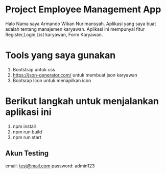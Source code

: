 # Project Employee Management App
Halo Nama saya Armando Wikan Nurimansyah. Aplikasi yang saya buat adalah tentang manajemen karyawan. Aplikasi ini mempunyai fitur Register,Login,List karyawan, Form Karyawan.

# Tools yang saya gunakan
1. Bootstrap untuk css
2. https://json-generator.com/ untuk membuat json karyawan
3. Bootsrap Icon untuk menapilkan icon

# Berikut langkah untuk menjalankan aplikasi ini
1. npm install
2. npm run build
3. npm run start

## Akun Testing
email: test@mail.com
password: admin123



